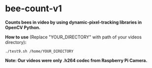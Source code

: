# bee-count-v1

<strong>Counts bees in video by using dynamic-pixel-tracking libraries in OpenCV Python.</strong>

<strong>How to use</strong> (Replace "YOUR_DIRECTORY" with path of your videos directory)<strong>:</strong>

	./test9.sh /home/YOUR_DIRECTORY

<strong>Note: Our videos were only .h264 codec from Raspberry Pi Camera.</strong>
